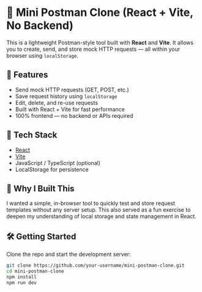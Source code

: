 # 📨 Mini Postman Clone (React + Vite, No Backend)

This is a lightweight Postman-style tool built with **React** and **Vite**. It allows you to create, send, and store mock HTTP requests — all within your browser using `localStorage`.

## 🚀 Features

- Send mock HTTP requests (GET, POST, etc.)
- Save request history using `localStorage`
- Edit, delete, and re-use requests
- Built with React + Vite for fast performance
- 100% frontend — no backend or APIs required

## 🔧 Tech Stack

- [React](https://reactjs.org/)
- [Vite](https://vitejs.dev/)
- JavaScript / TypeScript (optional)
- LocalStorage for persistence

## 🎯 Why I Built This

I wanted a simple, in-browser tool to quickly test and store request templates without any server setup. This also served as a fun exercise to deepen my understanding of local storage and state management in React.

## 🛠️ Getting Started

Clone the repo and start the development server:

```bash
git clone https://github.com/your-username/mini-postman-clone.git
cd mini-postman-clone
npm install
npm run dev
```
